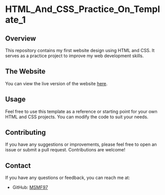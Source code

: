 # HTML_And_CSS_Practice_On_Template_1

## Overview
This repository contains my first website design using HTML and CSS. It serves as a practice project to improve my web development skills.

## The Website
You can view the live version of the website [here](https://msmf97.github.io/HTML_And_CSS_Practice_On_Template_1/).

## Usage
Feel free to use this template as a reference or starting point for your own HTML and CSS projects. You can modify the code to suit your needs.

## Contributing
If you have any suggestions or improvements, please feel free to open an issue or submit a pull request. Contributions are welcome!

## Contact
If you have any questions or feedback, you can reach me at:
- GitHub: [MSMF97](https://github.com/MSMF97)
